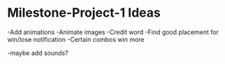 # Milestone-Project-1 Ideas

-Add animations
    -Animate images
    -Credit word
-Find good placement for win/lose notification
-Certain combos win more

-maybe add sounds?